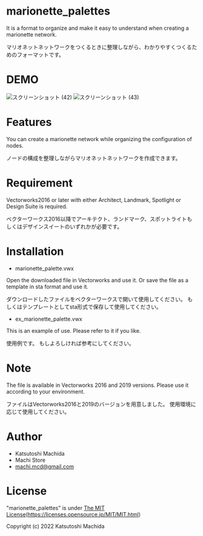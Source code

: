 # marionette_palettes

It is a format to organize and make it easy to understand when creating a marionette network.

マリオネットネットワークをつくるときに整理しながら、わかりやすくつくるためのフォーマットです。

# DEMO

![スクリーンショット (42)](https://user-images.githubusercontent.com/104885577/175254211-d910d2c3-ef06-452e-8ed1-7edd4cd9cdd0.png)
![スクリーンショット (43)](https://user-images.githubusercontent.com/104885577/175254221-4399a1cd-b4a1-4254-9136-eac96de3941d.png)

# Features

You can create a marionette network while organizing the configuration of nodes.

ノードの構成を整理しながらマリオネットネットワークを作成できます。

# Requirement

Vectorworks2016 or later with either Architect, Landmark, Spotlight or Design Suite is required.

ベクターワークス2016以降でアーキテクト、ランドマーク、スポットライトもしくはデザインスイートのいずれかが必要です。

# Installation

- marionette_palette.vwx

Open the downloaded file in Vectorworks and use it.
Or save the file as a template in sta format and use it.

ダウンロードしたファイルをベクターワークスで開いて使用してください。
もしくはテンプレートとしてsta形式で保存して使用してください。

- ex_marionette_palette.vwx

This is an example of use.
Please refer to it if you like.

使用例です。
もしよろしければ参考にしてください。

# Note

The file is available in Vectorworks 2016 and 2019 versions.
Please use it according to your environment.

ファイルはVectorworks2016と2019のバージョンを用意しました。
使用環境に応じて使用してください。

# Author

* Katsutoshi Machida
* Machi Store
* machi.mcd@gmail.com

# License

"marionette_palettes" is under [The MIT License](https://opensource.org/licenses/mit-license.php)(https://licenses.opensource.jp/MIT/MIT.html)

Copyright (c) 2022 Katsutoshi Machida

